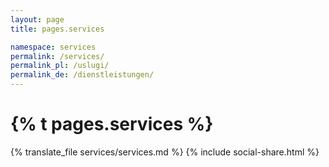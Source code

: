 ```yaml
---
layout: page
title: pages.services

namespace: services
permalink: /services/
permalink_pl: /uslugi/
permalink_de: /dienstleistungen/
---
```

<div class="container blog-post">
    <h1>{% t pages.services %}</h1>
    <p class="post-details"></p>
    {% translate_file services/services.md %}
    {% include social-share.html %}
</div>
